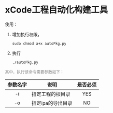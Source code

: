 # xCode工程自动化构建工具
使用：
1. 增加执行权限，<pre><code>sudo chmod a+x autoPkg.py</pre></code>
2. 执行 <pre><code>./autoPkg.py</pre></code>


<font color=gray size=2>其中，执行该命令需要参数如下：</font>

参数名字|<center>说明</center>|是否必须
-------|------|----
<center>-i</center>|指定工程的根目录|<center>YES</center>
<center>-o</center>|指定ipa的导出目录|<center>NO</center>
